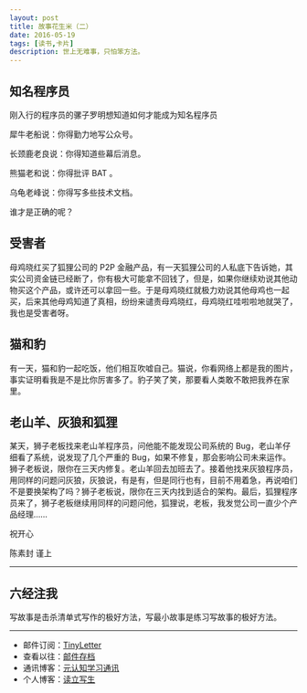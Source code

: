 ```yaml
---
layout: post
title: 故事花生米（二）
date: 2016-05-19
tags: [读书,卡片]
description: 世上无难事，只怕笨方法。
---
```




## 知名程序员

刚入行的程序员的骡子罗明想知道如何才能成为知名程序员

犀牛老船说：你得勤力地写公众号。

长颈鹿老良说：你得知道些幕后消息。

熊猫老和说：你得批评 BAT 。

乌龟老峰说：你得写多些技术文档。

谁才是正确的呢？


## 受害者

母鸡晓红买了狐狸公司的 P2P 金融产品，有一天狐狸公司的人私底下告诉她，其实公司资金链已经断了，你有极大可能拿不回钱了，但是，如果你继续劝说其他动物买这个产品，或许还可以拿回一些。于是母鸡晓红就极力劝说其他母鸡也一起买，后来其他母鸡知道了真相，纷纷来谴责母鸡晓红，母鸡晓红哇啦啦地就哭了，我也是受害者呀。

## 猫和豹

有一天，猫和豹一起吃饭，他们相互吹嘘自己。猫说，你看网络上都是我的图片，事实证明看我是不是比你厉害多了。豹子笑了笑，那要看人类敢不敢把我养在家里。


## 老山羊、灰狼和狐狸

某天，狮子老板找来老山羊程序员，问他能不能发现公司系统的 Bug，老山羊仔细看了系统，说发现了几个严重的 Bug，如果不修复，那会影响公司未来运作。狮子老板说，限你在三天内修复。老山羊回去加班去了。接着他找来灰狼程序员，用同样的问题问灰狼，灰狼说，有是有，但是同行也有，目前不用着急，再说咱们不是要换架构了吗？狮子老板说，限你在三天内找到适合的架构。最后，狐狸程序员来了，狮子老板继续用同样的问题问他，狐狸说，老板，我发觉公司一直少个产品经理……


祝开心

陈素封 谨上

----

## 六经注我

写故事是击杀清单式写作的极好方法，写最小故事是练习写故事的极好方法。

----

- 邮件订阅：[TinyLetter](http://tinyletter.com/cnfeat) 
- 查看以往：[邮件存档](http://tinyletter.com/CnFeat/archive)
- 通讯博客：[元认知学习通讯](http://mesule.com) 
- 个人博客：[读立写生](http://cnfeat.com)



